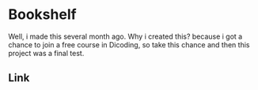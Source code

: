# Bookshelf

Well, i made this several month ago. Why i created this? because i got a chance to join a free course in Dicoding, so take this chance and then this project was a final test.

## Link
